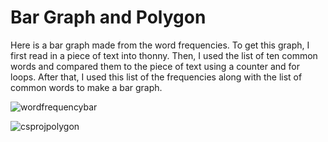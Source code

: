 # Bar Graph and Polygon
<head>
	<link href = "mystyle.css" rel="stylesheet">
</head>

<p> Here is a bar graph made from the word frequencies. To get this graph, I first 
read in a piece of text into thonny. Then, I used the list of ten common words and
compared them to the piece of text using a counter and for loops. After that, I used
this list of the frequencies along with the list of common words to make a bar graph.</p>

![wordfrequencybar](https://user-images.githubusercontent.com/78500448/121921458-0490dd80-cd07-11eb-8485-92edfa939cb6.PNG) 

![csprojpolygon](https://user-images.githubusercontent.com/78500448/121922427-f68f8c80-cd07-11eb-8ed7-21e0596a436d.PNG)
